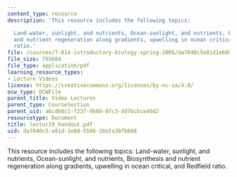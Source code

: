 ```yaml
---
content_type: resource
description: 'This resource includes the following topics:

  Land-water, sunlight, and nutrients, Ocean-sunlight, and nutrients, Biosynthesis
  and nutrient regeneration along gradients, upwelling in ocean critical, and Redfield
  ratio.'
file: /courses/7-014-introductory-biology-spring-2005/da7040c5e81d1e68550620afa30fb608_lectur19_handout.pdf
file_size: 755604
file_type: application/pdf
learning_resource_types:
- Lecture Videos
license: https://creativecommons.org/licenses/by-nc-sa/4.0/
ocw_type: OCWFile
parent_title: Video Lectures
parent_type: CourseSection
parent_uid: a6cdb6c1-f237-9b60-8fc3-dd7bcbce46d2
resourcetype: Document
title: lectur19_handout.pdf
uid: da7040c5-e81d-1e68-5506-20afa30fb608
---
```

This resource includes the following topics:
Land-water, sunlight, and nutrients, Ocean-sunlight, and nutrients, Biosynthesis and nutrient regeneration along gradients, upwelling in ocean critical, and Redfield ratio.